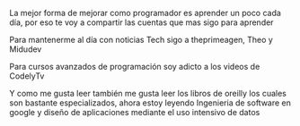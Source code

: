 
La mejor forma de mejorar como programador es aprender un poco cada día, por eso te voy a compartir las cuentas que mas sigo para aprender

Para mantenerme al día con noticias Tech sigo a theprimeagen, Theo y Midudev

Para cursos avanzados de programación soy adicto a los videos de CodelyTv

Y como me gusta leer también me gusta leer los libros de oreilly los cuales son bastante especializados, ahora estoy leyendo Ingenieria de software en google y diseño de aplicaciones mediante el uso intensivo de datos
